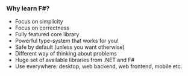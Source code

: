 ### Why learn F#?

- Focus on simplicity
- Focus on correctness
- Fully featured core library
- Powerful type-system that works for you!
- Safe by default (unless you want otherwise)
- Different way of thinking about problems
- Huge set of available libraries from .NET and F#
- Use everywhere: desktop, web backend, web frontend, mobile etc.